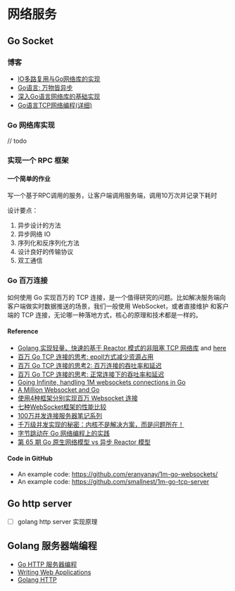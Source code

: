 # 网络服务

## Go Socket

### 博客

- [IO多路复用与Go网络库的实现](https://ninokop.github.io/2018/02/18/go-net/)
- [Go语言: 万物皆异步](https://blog.csdn.net/neosmith/article/details/78884129)
- [深入Go语言网络库的基础实现](http://skoo.me/go/2014/04/21/go-net-core)
- [Go语言TCP网络编程(详细)](https://www.iminho.me/wiki/docs/gopher-reading-list/gocn-2018-03-read-7.md)

### Go 网络库实现

// todo

### 实现一个 RPC 框架

#### 一个简单的作业

写一个基于RPC调用的服务，让客户端调用服务端，调用10万次并记录下耗时

设计要点：

1. 异步设计的方法
2. 异步网络 IO
3. 序列化和反序列化方法
4. 设计良好的传输协议
5. 双工通信

### Go 百万连接

如何使用 Go 实现百万的 TCP 连接，是一个值得研究的问题。比如解决服务端向客户端做实时数据推送的场景，我们一般使用 WebSocket，或者直接维护
和客户端的 TCP 连接，无论哪一种落地方式，核心的原理和技术都是一样的。

#### Reference

- [Golang 实现轻量、快速的基于 Reactor 模式的非阻塞 TCP 网络库](https://juejin.cn/post/6844903945907748872) and [here](https://note.mogutou.xyz/articles/2019/09/19/1568896693634.html)
- [百万 Go TCP 连接的思考: epoll方式减少资源占用](https://colobu.com/2019/02/23/1m-go-tcp-connection/)
- [百万 Go TCP 连接的思考2: 百万连接的吞吐率和延迟](https://colobu.com/2019/02/27/1m-go-tcp-connection-2/)
- [百万 Go TCP 连接的思考: 正常连接下的吞吐率和延迟](https://colobu.com/2019/02/28/1m-go-tcp-connection-3/)
- [Going Infinite, handling 1M websockets connections in Go](https://speakerdeck.com/eranyanay/going-infinite-handling-1m-websockets-connections-in-go)
- [A Million Websocket and Go](https://www.freecodecamp.org/news/million-websockets-and-go-cc58418460bb/)
- [使用4种框架分别实现百万 Websocket 连接](https://colobu.com/2015/05/22/implement-C1000K-servers-by-spray-netty-undertow-and-node-js/)
- [七种WebSocket框架的性能比较](https://colobu.com/2015/07/14/performance-comparison-of-7-websocket-frameworks/)
- [100万并发连接服务器笔记系列](http://www.blogjava.net/yongboy/category/54842.html)
- [千万级并发实现的秘密：内核不是解决方案，而是问题所在！](https://www.csdn.net/article/2013-05-16/2815317-The-Secret-to-10M-Concurrent-Connections)
- [字节跳动在 Go 网络编程上的实践](https://www.infoq.cn/article/fea7chf9moohbxbtyres)
- [第 65 期 Go 原生网络模型 vs 异步 Reactor 模型](https://bytemode.github.io/reading/65-2019-10-31-go-net/)

#### Code in GitHub

- An example code: https://github.com/eranyanay/1m-go-websockets/
- An example code: https://github.com/smallnest/1m-go-tcp-server

## Go http server

- [ ] golang http server 实现原理

## Golang 服务器端编程

- [Go HTTP 服务器编程](https://cizixs.com/2016/08/17/golang-http-server-side/)
- [Writing Web Applications](https://golang.google.cn/doc/articles/wiki/)
- [Golang HTTP](https://draveness.me/golang/docs/part4-advanced/ch09-stdlib/golang-net-http/)